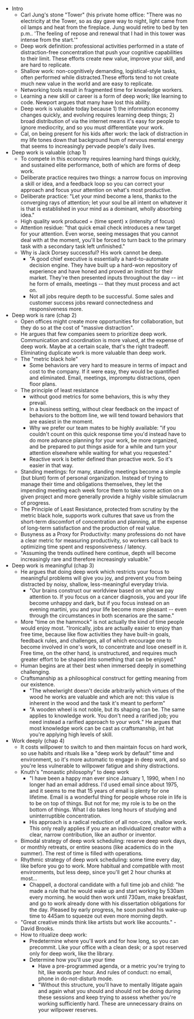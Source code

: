 * Intro
  * Carl Jung's stone "Tower" (his private home office: "There was no electricity at the Tower, so as day gave
    way to night, light came from oil lamps and heat from the fireplace. Jung would retire to bed by ten p.m..
    'The feeling of repose and renewal that I had in this tower was intense from the start.'"
  * Deep work definition: professional activities performed in a state of distraction-free concentration that
    push your cognitive capabilities to their limit. These efforts create new value, improve your skill, and
    are hard to replicate.
  * Shallow work: non-cognitively demanding, logistical-style tasks, often performed while distracted.These
    efforts tend to not create much new value in the world and are easy to replicate.
  * Networking tools result in fragmented time for knowledge workers.
  * Learning a new skill or career is a form of deep work; like learning to code. Newport argues that many
    have lost this ability.
  * Deep work is valuable today because 1) the information economy changes quickly, and evolving requires
    learning deep things; 2) broad distribution of via the internet means it's easy for people to ignore
    mediocrity, and so you must differentiate your work.
  * Cal, on being present for his kids after work: the lack of distraction in my life tones down that
    background hum of nervous mental energy that seems to increasingly pervade people's daily lives.
* Deep work is valuable (chap 1)
  * To compete in this economy requires learning hard things quickly, and sustained elite performance, both of
    which are forms of deep work.
  * Deliberate practice requires two things: a narrow focus on improving a skill or idea, and a feedback loop
    so you can correct your approach and focus your attention on what's most productive.
  * Deliberate practice: "Let your mind become a lens, thanks to the converging rays of attention; let your
    soul be all intent on whatever it is that is established in your mind as a dominant, wholly absorbing
    idea."
  * High quality work produced = (time spent) x (intensity of focus)
  * Attention residue: "that quick email check introduces a new target for your attention. Even worse, seeing
    messages that you cannot deal with at the moment, you'll be forced to turn back to the primary task with a
    secondary task left unfinished."
  * Why is Jack Dorsey successful? His work cannot be deep.
    * "A good chief executive is essentially a hard-to-automate decision engine. They have built up a hard-won
      repository of experience and have honed and proved an instinct for their market. They're then presented
      inputs throughout the day -- int he form of emails, meetings -- that they must process and act on.
    * Not all jobs require depth to be successful. Some sales and customer success jobs reward connectedness
      and responsiveness more.
* Deep work is rare (chap 2)
  * Open offices might create more opportunities for collaboration, but they do so at the cost of "massive
    distraction".
  * He argues that few companies seem to prioritize deep work. Communication and coordination is more
    valued, at the expense of deep work. Maybe at a certain scale, that's the right tradeoff. Eliminating
    duplicate work is more valuable than deep work.
  * The "metric black hole"
    * Some behaviors are very hard to measure in terms of impact and cost to the company. If it were easy,
      they would be quantified and eliminated. Email, meetings, impromptu distractions, open floor plans.
  * The principle of least resistance
    * without good metrics for some behaviors, this is why they prevail.
    * In a business setting, without clear feedback on the impact of behaviors to the bottom line, we will
      tend toward behaviors that are easiest in the moment.
    * Why we prefer our team mates to be highly available: "if you couldn't count on this quick response
      time you'd instead have to do more advance planning for your work, be more organized, and be prepared
      to put things aside for a while and turn your attention elsewhere while waiting for what you
      requested."
    * Reactive work is better defined than proactive work. So it's easier in that way.
  * Standing meetings: for many, standing meetings become a simple (but blunt) form of personal
    organization. Instead of trying to manage their time and obligations themselves, they let the impending
    meeting each week force them to take some action on a given project and more generally provide a highly
    visible simulacrum of progress.
  * The Principle of Least Resistance, protected from scrutiny by the metric black hole, supports work
    cultures that save us from the short-term discomfort of concentration and planning, at the expense of
    long-term satisfaction and the production of real value.
  * Busyness as a Proxy for Productivity: many professions do not have a clear metric for measuring
    productivity, so workers call back to optimizing time spent and responsiveness / latency.
  * "Assuming the trends outlined here continue, depth will become increasingly rare and therefore
    increasingly valuable."
* Deep work is meaningful (chap 3)
  * He argues that doing deep work which restricts your focus to meaningful problems will give you joy, and
    prevent you from being distracted by noisy, shallow, less-meaningful everyday trivia.
    * "Our brains construct our worldview based on what we pay attention to. If you focus on a cancer
      diagnosis, you and your life become unhappy and dark, but if you focus instead on an evening martini,
      you and your life become more pleasant -- even through the circumstances in both scenarios are the
      same."
  * More "time on the hammock" is not actually the kind of time people would enjoy most. "Ironically, jobs are
    actually easier to enjoy than free time, because like flow activities they have built-in goals, feedback
    rules, and challenges, all of which encourage one to become involved in one's work, to concentrate and
    lose oneself in it. Free time, on the other hand, is unstructured, and requires much greater effort to
    be shaped into something that can be enjoyed."
  *  Human begins are at their best when immersed deeply in something challenging.
  * Craftsmanship as a philosophical construct for getting meaning from our existence.
    * "The wheelwright doesn't decide arbitrarily which virtues of the wood he works are valuable and which
      are not: this value is inherent in the wood and the task it's meant to perform"
    * "A wooden wheel is not noble, but its shaping can be. The same applies to knowledge work. You don't need
      a rarified job; you need instead a rarified approach to your work." He argues that most knowledge work
      can be cast as craftsmanship, int hat you're applying high levels of skill.
* Work deeply (chap 4)
  * It costs willpower to switch to and then maintain focus on hard work, so use habits and rituals like a
    "deep work by default" time and environment, so it's more automatic to engage in deep work, and so you're
    less vulnerable to willpower fatigue and shiny distractions.
  * Knuth's "monastic philosophy" to deep work
    * "I have been a happy man ever since January 1, 1990, when I no longer had an email address. I'd used
      email since about 1975, and it seems to me that 15 years of email is plenty for one lifetime. Email is a
      wonderful thing for people whose role in life is to be on top of things. But not for me; my role is to
      be on the bottom of things. What I do takes long hours of studying and uninterruptible concentration.
    * His approach is a radical reduction of all non-core, shallow work. This only really applies if you are
      an individualized creator with a clear, narrow contribution, like an author or inventor.
  * Bimodal strategy of deep work scheduling: reserve deep work days, or monthly retreats, or entire seasons
    (like academics do in the summer). The rest of time is filled with operations.
  * Rhythmic strategy of deep work scheduling: some time every day, like before you go to work. More habitual
    and compatible with most environments, but less deep, since you'll get 2 hour chunks at most...
    * Chappell, a doctoral candidate with a full time job and child: "he made a rule that he would wake up
      and start working by 530am every morning. he would then work until 730am, make breakfast, and go to work
      already done with his dissertation obligations for the day. Pleased by early progress, he soon pushed
      his wake-up time to 445am to squeeze out even more morning depth.
  * "Great creative minds think like artists but work like accounts." - David Brooks.
  * How to ritualize deep work:
    * Predetermine where you'll work and for how long, so you can precommit. Like your office with a clean
      desk; or a spot reserved only for deep work, like the library.
    * Determine how you'll use your time
      * Have a pre-programmed agenda, or a metric you're trying to hit, like words per hour. And rules of
        conduct: no email, phone in do-not-disturb mode.
      * "Without this structure, you'll have to mentally litigate again and again what you should and should
        not be doing during these sessions and keep trying to assess whether you're working sufficiently hard.
        These are unnecessary drains on your willpower reserves.
